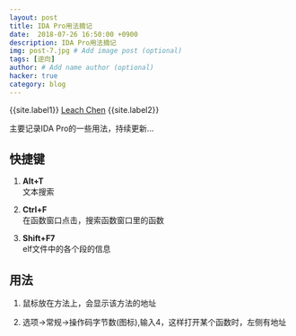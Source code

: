 ```yaml
---
layout: post
title: IDA Pro用法摘记
date:  2018-07-26 16:50:00 +0900
description: IDA Pro用法摘记
img: post-7.jpg # Add image post (optional)
tags: [逆向]
author: # Add name author (optional)
hacker: true
category: blog
---
```


{{site.label1}} <a href="https://github.com/leach-chen/leach-chen.github.io/" target="\_blank">Leach Chen</a> {{site.label2}}

主要记录IDA Pro的一些用法，持续更新...

## 快捷键 ##

1. **Alt+T** <br>
文本搜索

1. **Ctrl+F** <br>
在函数窗口点击，搜索函数窗口里的函数

1. **Shift+F7** <br>
elf文件中的各个段的信息


## 用法 ##

1. 鼠标放在方法上，会显示该方法的地址

1. 选项->常规->操作码字节数(图标),输入4，这样打开某个函数时，左侧有地址
